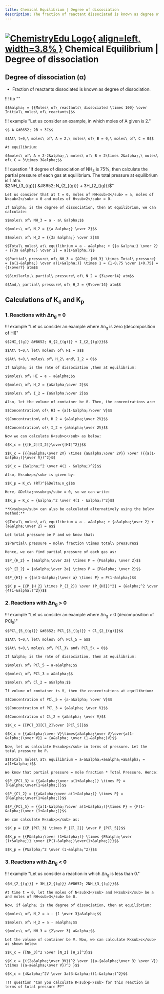 ```yaml
---
title: Chemical Equilibrium | Degree of dissociation
description: The fraction of reactant dissociated is known as degree of dissociation.
---
```


# [![ChemistryEdu Logo](../../images/favicon.svg){ align=left, width=3.8% }](../../index.md)  Chemical Equilibrium | Degree of dissociation

## Degree of dissociation (&alpha;)

* Fraction of reactants dissociated is known as degree of dissociation.

!!! tip ""

    $$&alpha; = {{Moles\ of\ reactants\ dissociated \times 100} \over Initial\ moles\ of\ reactants}$$

!!! example "Let us consider an example, in which moles of A given is 2."

    $$ A &#8652; 2B + 3C$$

    $$At\ t=0,\ moles\ of\ A = 2,\ moles\ of\ B = 0,\ moles\ of\ C = 0$$

    At equilibrium:

    $$moles\ of\ A = 2-2&alpha;,\ moles\ of\ B = 2\times 2&alpha;,\ moles\ of\ C = 3\times 3&alpha;$$

!!! question "If degree of dissociation of NH<sub>3</sub> is 75%, then calculate the partial pressure of each gas at equilibrium. The total pressure at equilibrium is 1 atm. <br> $2NH_{3_{(g)}} &#8652; N_{2_{(g)}} + 3H_{2_{(g)}}$"

    Let us consider that at t = 0, moles of NH<sub>3</sub> = a, moles of N<sub>2</sub> = 0 and moles of H<sub>2</sub> = 0.

    If &alpha; is the degree of dissociation, then at equilibrium, we can calculate:

    $$moles\ of\ NH_3 = a - a\ &alpha;$$

    $$moles\ of\ N_2 = {{a &alpha;} \over 2}$$

    $$moles\ of\ H_2 = {{3a &alpha;} \over 2}$$

    $$Total\ moles\ at\ equilibrium = a - a&alpha; + {{a &alpha;} \over 2} + {{3a &alpha;} \over 2} = a(1+&alpha;)$$

    $$Partial\ pressure\ of\ NH_3 = {&Chi;_{NH_3} \times Total\ pressure} = {a(1-&alpha;) \over a(1+&alpha;)} \times 1 = {1-0.75 \over 1+0.75} = {1\over7} atm$$

    $$Similarly,\ partial\ pressure\ of\ N_2 = {3\over14} atm$$

    $$And,\ partial\ pressure\ of\ H_2 = {9\over14} atm$$

## Calculations of K<sub>c</sub> and K<sub>p</sub>

### 1. Reactions with &Delta;n<sub>g</sub> = 0

!!! example "Let us consider an example where &Delta;n<sub>g</sub> is zero (decomposition of HI)"

    $$2HI_{(g)} &#8652; H_{2_{(g)}} + I_{2_{(g)}}$$

    $$At\ t=0,\ let\ moles\ of\ HI = a$$

    $$At\ t=0,\ moles\ of\ H_2\ and\ I_2 = 0$$

    If &alpha; is the rate of dissociation ,then at equilibrium:

    $$moles\ of\ HI = a - a&alpha;$$

    $$moles\ of\ H_2 = {a&alpha;\over 2}$$

    $$moles\ of\ I_2 = {a&alpha;\over 2}$$

    Also, let the volume of container be V. Then, the concentrations are:

    $$Concentration\ of\ HI = {a(1-&alpha;)\over V}$$

    $$Concentration\ of\ H_2 = {a&alpha;\over 2V}$$

    $$Concentration\ of\ I_2 = {a&alpha;\over 2V}$$

    Now we can calculate K<sub>c</sub> as below:

    $$K_c = {{[H_2][I_2]}\over{[HI]^2}}$$

    $$K_c = {{{a&alpha;\over 2V} \times {a&alpha;\over 2V}} \over ({{a(1-&alpha;)}\over V})^2}$$

    $$K_c = {&alpha;^2 \over 4(1 - &alpha;)^2}$$

    Also, K<sub>p</sub> is given by:

    $$K_p = K_c\ (RT)^{&Delta;n_g}$$

    Here, &Delta;n<sub>g</sub> = 0, so we can write:

    $$K_p = K_c = {&alpha;^2 \over 4(1 - &alpha;)^2}$$

    **K<sub>p</sub> can also be calculated alternatively using the below method:**

    $$Total\ moles\ at\ equilibrium = a - a&alpha; + {a&alpha;\over 2} + {a&alpha;\over 2} = a$$

    Let total pressure be P and we know that:

    $$Partial\ pressure = mole\ fraction \times total\ pressure$$

    Hence, we can find partial pressure of each gas as:

    $$P_{H_2} = {a&alpha;\over 2a} \times P = {P&alpha; \over 2}$$

    $$P_{I_2} = {a&alpha;\over 2a} \times P = {P&alpha; \over 2}$$

    $$P_{HI} = {{a(1-&alpha;)\over a} \times P} = P(1-&alpha;)$$

    $$K_p = {{P_{H_2} \times P_{I_2}} \over (P_{HI})^2} = {&alpha;^2 \over {4(1-&alpha;)^2}}$$

### 2. Reactions with &Delta;n<sub>g</sub> > 0

!!! example "Let us consider an example where &Delta;n<sub>g</sub> > 0 (decomposition of PCl<sub>5</sub>)"

    $$PCl_{5_{(g)}} &#8652; PCl_{3_{(g)}} + Cl_{2_{(g)}}$$

    $$At\ t=0,\ let\ moles\ of\ PCl_5 = a$$

    $$At\ t=0,\ moles\ of\ PCl_3\ and\ PCl_5\ = 0$$

    If &alpha; is the rate of dissociation, then at equilibrium:

    $$moles\ of\ PCl_5 = a-a&alpha;$$

    $$moles\ of\ PCl_3 = a&alpha;$$

    $$moles\ of\ Cl_2 = a&alpha;$$

    If volume of container is V, then the concentrations at equilibrium:

    $$Concentration of PCl_5 = {a-a&alpha; \over V}$$

    $$Concentration of PCl_3 = {a&alpha; \over V}$$

    $$Concentration of Cl_2 = {a&alpha; \over V}$$

    $$K_c = {[PCl_3][Cl_2]\over [PCl_5]}$$

    $$K_c = {{a&alpha;\over V}\times{a&alpha;\over V}\over{a(1-&alpha;)\over V}} = {a&alpha; \over (1-&alpha;)V}$$

    Now, let us calculate K<sub>p</sub> in terms of pressure. Let the total pressure be P.

    $$Total\ moles\ at\ equilibrium = a-a&alpha;+a&alpha;+a&alpha; = a(1+&alpha;)$$

    We know that partial pressure = mole fraction * Total Pressure. Hence:

    $$P_{PCl_3} = {{a&alpha;\over a(1+&alpha;)} \times P} = {P&alpha;\over(1+&alpha;)}$$

    $$P_{Cl_2} = {{a&alpha;\over a(1+&alpha;)} \times P} = {P&alpha;\over(1+&alpha;)}$$

    $$P_{PCl_5} = {{a(1-&alpha;)\over a(1+&alpha;)}\times P} = {P(1-&alpha;)\over (1+&alpha;)}$$

    We can calculate K<sub>p</sub> as:

    $$K_p = {{P_{PCl_3} \times P_{Cl_2}} \over P_{PCl_5}}$$

    $$K_p = {{P&alpha;\over (1+&alpha;)} \times {P&alpha;\over (1+&alpha;)} \over {P(1-&alpha;)\over(1+&alpha;)}}$$

    $$K_p = {P&alpha;^2 \over (1-&alpha;^2)}$$

### 3. Reactions with &Delta;n<sub>g</sub> < 0

!!! example "Let us consider a reaction in which &Delta;n<sub>g</sub> is less than 0."

    $$N_{2_{(g)}} + 3H_{2_{(g)}} &#8652; 2NH_{3_{(g)}}$$

    At time t = 0, let the moles of N<sub>2</sub> and H<sub>2</sub> be a and moles of NH<sub>3</sub> be 0.

    Now, if &alpha; is the degree of dissociation, then at equilibrium:

    $$moles\ of\ N_2 = a - {1 \over 3}a&alpha;$$

    $$moles\ of\ H_2 = a - a&alpha;$$

    $$moles\ of\ NH_3 = {2\over 3} a&alpha;$$

    Let the volume of container be V. Now, we can calculate K<sub>c</sub> as shown below:

    $$K_c = {[NH_3]^2 \over [N_2] [H_2]^3}$$

    $$K_c = {({2a&alpha;\over 3V})^2 \over ({a-{a&alpha;\over 3} \over V}) \times ({a-a&alpha;\over V})^3 }$$

    $$K_c = {4&alpha;^2V \over 3a(3-&alpha;)(1-&alpha;)^2}$$

    !!! question "Can you calculate K<sub>p</sub> for this reaction in terms of total pressure P?"

